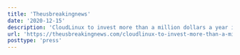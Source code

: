 ```yaml
---
title: 'Theusbreakingnews'
date: '2020-12-15'
description: 'CloudLinux to invest more than a million dollars a year into CentOS clone'
url: 'https://theusbreakingnews.com/cloudlinux-to-invest-more-than-a-million-dollars-a-year-into-centos-clone/'
posttype: 'press'
---
```

